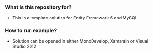 
### What is this repository for? ###

* This is a template solution for Entity Framework 6 and MySQL

### How to run example? ###

* Solution can be opened in either MonoDevelop, Xamarain or Visual Studio 2012

